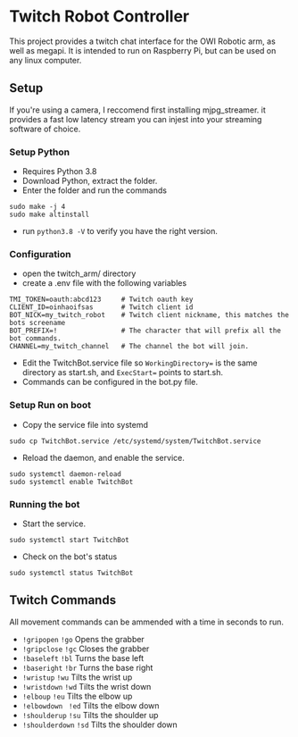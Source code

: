 # Twitch Robot Controller

This project provides a twitch chat interface for the OWI Robotic arm,
as well as megapi. It is intended to run on Raspberry Pi, but can be 
used on any linux computer.

## Setup
If you're using a camera, I reccomend first installing mjpg_streamer. it provides
a fast low latency stream you can injest into your streaming software of choice.

### Setup Python
- Requires Python 3.8
- Download Python, extract the folder.
- Enter the folder and run the commands
```
sudo make -j 4
sudo make altinstall
```
- run `python3.8 -V` to verify you have the right version.

### Configuration
- open the twitch_arm/ directory
- create a .env file with the following variables
```
TMI_TOKEN=oauth:abcd123 	# Twitch oauth key
CLIENT_ID=oinhaoifsas 		# Twitch client id
BOT_NICK=my_twitch_robot 	# Twitch client nickname, this matches the bots screename
BOT_PREFIX=! 				# The character that will prefix all the bot commands.
CHANNEL=my_twitch_channel 	# The channel the bot will join.
```
- Edit the TwitchBot.service file so `WorkingDirectory=` is the same directory as start.sh, and `ExecStart=` points to start.sh.
- Commands can be configured in the bot.py file.

### Setup Run on boot
- Copy the service file into systemd
```
sudo cp TwitchBot.service /etc/systemd/system/TwitchBot.service
```
- Reload the daemon, and enable the service.
```
sudo systemctl daemon-reload
sudo systemctl enable TwitchBot
```

### Running the bot
- Start the service.
```
sudo systemctl start TwitchBot
```
- Check on the bot's status
```
sudo systemctl status TwitchBot
```


## Twitch Commands
All movement commands can be ammended with a time in seconds to run.
- `!gripopen`  `!go` Opens the grabber
- `!gripclose`  `!gc` Closes the grabber
- `!baseleft`  `!bl` Turns the base left
- `!baseright`  `!br` Turns the base right
- `!wristup`  `!wu` Tilts the wrist up
- `!wristdown`  `!wd` Tilts the wrist down
- `!elboup`  `!eu` Tilts the elbow up
- `!elbowdown `  `!ed` Tilts the elbow down
- `!shoulderup`  `!su` Tilts the shoulder up
- `!shoulderdown`  `!sd` Tilts the shoulder down

